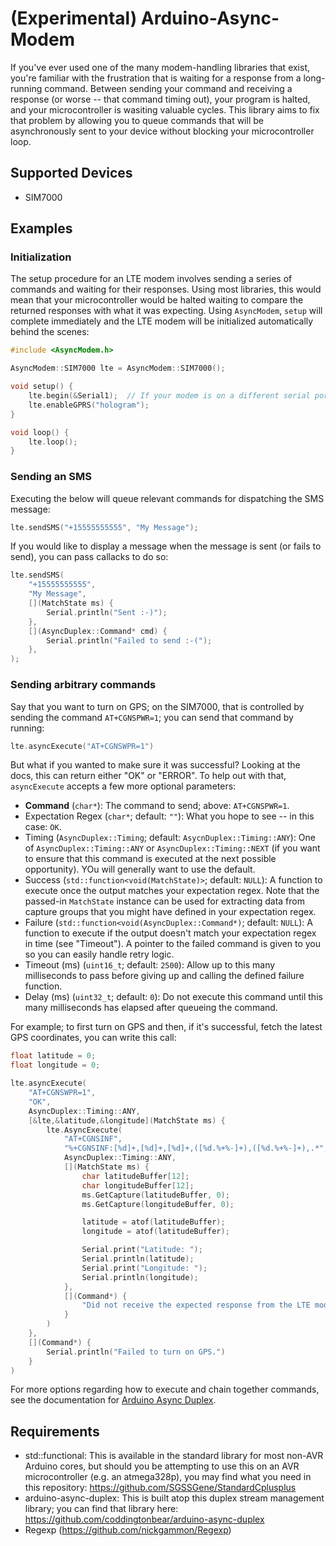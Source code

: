 # (Experimental) Arduino-Async-Modem

If you've ever used one of the many modem-handling libraries that exist, you're familiar with the frustration that is waiting for a response from a long-running command. Between sending your command and receiving a response (or worse -- that command timing out), your program is halted, and your microcontroller is wasiting valuable cycles. This library aims to fix that problem by allowing you to queue commands that will be asynchronously sent to your device without blocking your microcontroller loop.

## Supported Devices

* SIM7000

## Examples

### Initialization

The setup procedure for an LTE modem involves sending a series of commands and
waiting for their responses.  Using most libraries, this would mean that your
microcontroller would be halted waiting to compare the returned responses with
what it was expecting.  Using `AsyncModem`, `setup` will complete immediately
and the LTE modem will be initialized automatically behind the scenes:

```c++
#include <AsyncModem.h>

AsyncModem::SIM7000 lte = AsyncModem::SIM7000();

void setup() {
    lte.begin(&Serial1);  // If your modem is on a different serial port, use that instead
    lte.enableGPRS("hologram");
}

void loop() {
    lte.loop();
}
```

### Sending an SMS

Executing the below will queue relevant commands for dispatching the SMS message:

```c++
lte.sendSMS("+15555555555", "My Message");
```

If you would like to display a message when the message is sent (or fails to send),
you can pass callacks to do so:

```c++
lte.sendSMS(
    "+15555555555",
    "My Message",
    [](MatchState ms) {
        Serial.println("Sent :-)");
    },
    [](AsyncDuplex::Command* cmd) {
        Serial.println("Failed to send :-(");
    },
);
```

### Sending arbitrary commands

Say that you want to turn on GPS; on the SIM7000, that is controlled by sending the
command `AT+CGNSPWR=1`; you can send that command by running:

```c++
lte.asyncExecute("AT+CGNSWPR=1")
```

But what if you wanted to make sure it was successful?  Looking at the docs,
this can return either "OK" or "ERROR".  To help out with that, `asyncExecute` accepts
a few more optional parameters:

* **Command** (`char*`): The command to send; above: `AT+CGNSPWR=1`.
* Expectation Regex (`char*`; default: `""`): What you hope to see -- in this case: `OK`.
* Timing (`AsyncDuplex::Timing`; default: `AsycnDuplex::Timing::ANY`): One of
  `AsyncDuplex::Timing::ANY` or `AsyncDuplex::Timing::NEXT` (if you want to ensure
  that this command is executed at the next possible opportunity).  YOu will generally
  want to use the default.
* Success (`std::function<void(MatchState)>`; default: `NULL`): A function to execute
  once the output matches your expectation regex.  Note that the passed-in `MatchState`
  instance can be used for extracting data from capture groups that you might have
  defined in your expectation regex.
* Failure (`std::function<void(AsyncDuplex::Command*)`; default: `NULL`): A function to execute
  if the output doesn't match your expectation regex in time (see "Timeout").  A
  pointer to the failed command is given to you so you can easily handle retry logic.
* Timeout (ms) (`uint16_t`; default: `2500`): Allow up to this many milliseconds
  to pass before giving up and calling the defined failure function.
* Delay (ms) (`uint32_t`; default: `0`): Do not execute this command until this many
  milliseconds has elapsed after queueing the command.

For example; to first turn on GPS and then, if it's successful, fetch the latest
GPS coordinates, you can write this call:

```c++
float latitude = 0;
float longitude = 0;

lte.asyncExecute(
    "AT+CGNSWPR=1",
    "OK",
    AsyncDuplex::Timing::ANY,
    [&lte,&latitude,&longitude](MatchState ms) {
        lte.AsyncExecute(
            "AT+CGNSINF",
            "%+CGNSINF:[%d]+,[%d]+,[%d]+,([%d.%+%-]+),([%d.%+%-]+),.*",
            AsyncDuplex::Timing::ANY,
            [](MatchState ms) {
                char latitudeBuffer[12];
                char longitudeBuffer[12];
                ms.GetCapture(latitudeBuffer, 0);
                ms.GetCapture(longitudeBuffer, 0);

                latitude = atof(latitudeBuffer);
                longitude = atof(latitudeBuffer);

                Serial.print("Latitude: ");
                Serial.println(latitude);
                Serial.print("Longitude: ");
                Serial.println(longitude);
            },
            [](Command*) {
                "Did not receive the expected response from the LTE modem."
            }
        )
    },
    [](Command*) {
        Serial.println("Failed to turn on GPS.")
    }
)
```

For more options regarding how to execute and chain together commands,
see the documentation for [Arduino Async Duplex](https://github.com/coddingtonbear/arduino-async-duplex).

## Requirements

* std::functional: This is available in the standard library for most non-AVR Arduino
  cores, but should you be attempting to use this on an AVR microcontroller (e.g. an
  atmega328p), you may find what you need in this repository:
  https://github.com/SGSSGene/StandardCplusplus
* arduino-async-duplex: This is built atop this duplex stream management library; you
  can find that library here: https://github.com/coddingtonbear/arduino-async-duplex
* Regexp (https://github.com/nickgammon/Regexp)
